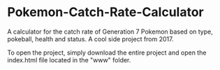 # Pokemon-Catch-Rate-Calculator
A calculator for the catch rate of Generation 7 Pokemon based on type, pokeball, health and status. A cool side project from 2017.

To open the project, simply download the entire project and open the index.html file located in the "www" folder. 
